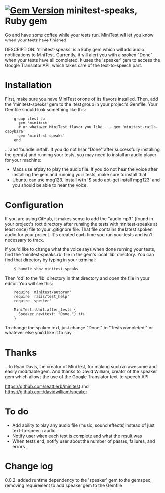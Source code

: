 [![Gem Version](https://badge.fury.io/rb/minitest-speaks.png)](http://badge.fury.io/rb/minitest-speaks)
minitest-speaks, Ruby gem
===================

Go and have some coffee while your tests run. MiniTest will let you know when your tests have finished.

DESCRIPTION: 'minitest-speaks' is a Ruby gem which will add audio notifications to MiniTest. Currently, it will alert you with a spoken "Done" when your tests have all completed. It uses the 'speaker' gem to access the Google Translator API, which takes care of the text-to-speech part.

Installation
============
First, make sure you have MiniTest or one of its flavors installed. Then, add the 'minitest-speaks' gem to the :test group in your project's Gemfile. Your Gemfile should look something like this:

        group :test do
          gem 'minitest'
          # or whataver MiniTest flavor you like ... gem 'minitest-rails-capybara'
          gem 'minitest-speaks'
        end
        
... and 'bundle install'. If you do not hear "Done" after successfully installing the gem(s) and running your tests, you may need to install an audio player for your machine:

- Macs use afplay to play the audio file. If you do not hear the voice after installing the gem and running your tests, make sure to install that. 
- Ubuntu can use mpg123. Install with '$ sudo apt-get install mpg123' and you should be able to hear the voice.

Configuration
=============
If you are using GitHub, it makes sense to add the "audio.mp3" (found in your project's root directory after running the tests with minitest-speaks at least once) file to your .gitignore file. That file contains the latest spoken audio for your project. It's created each time you run your tests and isn't necessary to track.

If you'd like to change what the voice says when done running your tests, find the 'minitest-speaks.rb' file in the gem's local 'lib' directory. You can find that directory by typing in your terminal:
        
        $ bundle show minitest-speaks
        
Then 'cd' to the 'lib' directory in that directory and open the file in your editor. You will see this:

        require 'minitest/autorun'
        require 'rails/test_help'
        require 'speaker'
        
        MiniTest::Unit.after_tests {
          Speaker.new(text: "Done.").tts
        }
        
To change the spoken text, just change "Done." to "Tests completed." or whatever else you'd like it to say.


Thanks
======
...to Ryan Davis, the creator of MiniTest, for making such an awesome and easily modifiable gem. And thanks to David William, creator of the speaker gem which allows the use of the Google Translator text-to-speech API.

https://github.com/seattlerb/minitest and 
https://github.com/davidwilliam/speaker

To do
=====
- Add ability to play any audio file (music, sound effects) instead of just text-to-speech audio
- Notify user when each test is complete and what the result was
- When tests end, notify user about the number of passes, failures, and errors

Change log
==========
0.0.2: added runtime dependency to the 'speaker' gem to the gemspec, removing requirement to add speaker gem to the Gemfile
          

